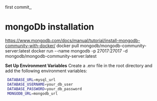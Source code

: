 first commit,,

# mongoDb installation
https://www.mongodb.com/docs/manual/tutorial/install-mongodb-community-with-docker/
docker pull mongodb/mongodb-community-server:latest
docker run --name mongodb -p 27017:27017 -d mongodb/mongodb-community-server:latest

**Set Up Environment Variables**
Create a .env file in the root directory and add the following environment variables:
   ```bash
    DATABASE_URL=mysql_url
    DATABASE_USERNAME=your_db_user
    DATABASE_PASSWORD=your_db_password
    MONGODB_URL=mongodb_url
   ```